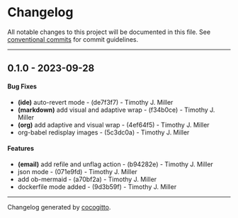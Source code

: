 # Changelog
All notable changes to this project will be documented in this file. See [conventional commits](https://www.conventionalcommits.org/) for commit guidelines.

- - -
## 0.1.0 - 2023-09-28
#### Bug Fixes
- **(ide)** auto-revert mode - (de7f3f7) - Timothy J. Miller
- **(markdown)** add visual and adaptive wrap - (f34b0ce) - Timothy J. Miller
- **(org)** add adaptive and visual wrap - (4ef64f5) - Timothy J. Miller
- org-babel redisplay images - (5c3dc0a) - Timothy J. Miller
#### Features
- **(email)** add refile and unflag action - (b94282e) - Timothy J. Miller
- json mode - (071e9fd) - Timothy J. Miller
- add ob-mermaid - (a70bf2a) - Timothy J. Miller
- dockerfile mode added - (9d3b59f) - Timothy J. Miller

- - -

Changelog generated by [cocogitto](https://github.com/cocogitto/cocogitto).